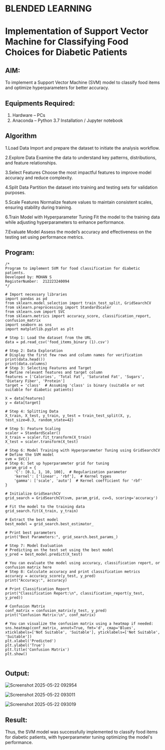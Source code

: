 # BLENDED LEARNING
# Implementation of Support Vector Machine for Classifying Food Choices for Diabetic Patients

## AIM:
To implement a Support Vector Machine (SVM) model to classify food items and optimize hyperparameters for better accuracy.

## Equipments Required:
1. Hardware – PCs
2. Anaconda – Python 3.7 Installation / Jupyter notebook

## Algorithm
1.Load Data
Import and prepare the dataset to initiate the analysis workflow.

2.Explore Data
Examine the data to understand key patterns, distributions, and feature relationships.

3.Select Features
Choose the most impactful features to improve model accuracy and reduce complexity.

4.Split Data
Partition the dataset into training and testing sets for validation purposes.

5.Scale Features
Normalize feature values to maintain consistent scales, ensuring stability during training.

6.Train Model with Hyperparameter Tuning
Fit the model to the training data while adjusting hyperparameters to enhance performance.

7.Evaluate Model
Assess the model’s accuracy and effectiveness on the testing set using performance metrics.

## Program:
```
/*
Program to implement SVM for food classification for diabetic patients.
Developed by: MOHAN S
RegisterNumber:  212223240094
*/

# Import necessary libraries
import pandas as pd
from sklearn.model_selection import train_test_split, GridSearchCV
from sklearn.preprocessing import StandardScaler
from sklearn.svm import SVC
from sklearn.metrics import accuracy_score, classification_report, confusion_matrix
import seaborn as sns
import matplotlib.pyplot as plt

# Step 1: Load the dataset from the URL
data = pd.read_csv('food_items_binary (1).csv')

# Step 2: Data Exploration
# Display the first few rows and column names for verification
print(data.head())
print(data.columns)
# Step 3: Selecting Features and Target
# Define relevant features and target column
features = ['Calories', 'Total Fat', 'Saturated Fat', 'Sugars', 'Dietary Fiber', 'Protein']
target = 'class'  # Assuming 'class' is binary (suitable or not suitable for diabetic patients)

X = data[features]
y = data[target]

# Step 4: Splitting Data
X_train, X_test, y_train, y_test = train_test_split(X, y, test_size=0.3, random_state=42)

# Step 5: Feature Scaling
scaler = StandardScaler()
X_train = scaler.fit_transform(X_train)
X_test = scaler.transform(X_test)

# Step 6: Model Training with Hyperparameter Tuning using GridSearchCV
# Define the SVM model
svm = SVC()
# Step 6: Set up hyperparameter grid for tuning
param_grid = {
    'C': [0.1, 1, 10, 100],  # Regularization parameter
    'kernel': ['linear', 'rbf'],  # Kernel types
    'gamma': ['scale', 'auto']  # Kernel coefficient for 'rbf'
}

# Initialize GridSearchCV
grid_search = GridSearchCV(svm, param_grid, cv=5, scoring='accuracy')

# Fit the model to the training data
grid_search.fit(X_train, y_train)

# Extract the best model
best_model = grid_search.best_estimator_

# Print best parameters
print("Best Parameters:", grid_search.best_params_)

# Step 7: Model Evaluation
# Predicting on the test set using the best model
y_pred = best_model.predict(X_test)

# You can evaluate the model using accuracy, classification report, or confusion matrix here
# Step 8: Calculate accuracy and print classification metrics
accuracy = accuracy_score(y_test, y_pred)
print("Accuracy:", accuracy)

# Print Classification Report
print("Classification Report:\n", classification_report(y_test, y_pred))

# Confusion Matrix
conf_matrix = confusion_matrix(y_test, y_pred)
print("Confusion Matrix:\n", conf_matrix)

# You can visualize the confusion matrix using a heatmap if needed:
sns.heatmap(conf_matrix, annot=True, fmt='d', cmap='Blues', xticklabels=['Not Suitable', 'Suitable'], yticklabels=['Not Suitable', 'Suitable'])
plt.xlabel('Predicted')
plt.ylabel('True')
plt.title('Confusion Matrix')
plt.show()


```

## Output:

![Screenshot 2025-05-22 092954](https://github.com/user-attachments/assets/3a6ecbdb-e26e-471a-b7ce-91a237f98f53)

![Screenshot 2025-05-22 093011](https://github.com/user-attachments/assets/02ab5f40-19d1-4883-ac66-4ce77c4922ac)

![Screenshot 2025-05-22 093019](https://github.com/user-attachments/assets/9d6ce009-d0bd-4202-a04b-a0b8e5907bc4)





## Result:
Thus, the SVM model was successfully implemented to classify food items for diabetic patients, with hyperparameter tuning optimizing the model's performance.
